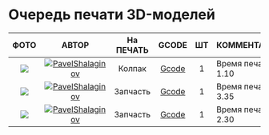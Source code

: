 # Очередь печати 3D-моделей


| ФОТО | АВТОР | На ПЕЧАТЬ | GCODE | ШТ | КОММЕНТАРИЙ |
|:-----:|:-------:|:---------:|:-----:|:---:|:-----------------|
| ![](https://github.com/soda-io/3D-models/blob/master/QUEUE/img/cap.png?raw=10)|[![PavelShalaginov](https://avatars0.githubusercontent.com/u/3833771)](https://github.com/PavelShalaginov)       | Колпак| [Gcode]()| 1| Время печати: 1.10
|   ![](https://github.com/soda-io/3D-models/blob/master/QUEUE/img/1.png?raw=10)    |  [![PavelShalaginov](https://avatars0.githubusercontent.com/u/3833771)](https://github.com/PavelShalaginov)       |  Запчасть         |   [Gcode](https://raw.githubusercontent.com/soda-io/3D-models/master/QUEUE/Gcodes/Corners.gcode?token=3833771__eyJzY29wZSI6IlJhd0Jsb2I6c29kYS1pby8zRC1tb2RlbHMvbWFzdGVyL1FVRVVFL0djb2Rlcy9Db3JuZXJzLmdjb2RlIiwiZXhwaXJlcyI6MTM5NzY2NzUyOH0%3D--1eb6a3b7fe6a10559506edfc73a0966fe9b98857)    | 1   |    Время печати: 3.35              |
|![](https://github.com/soda-io/3D-models/blob/master/QUEUE/img/15.png?raw=10)|  [![PavelShalaginov](https://avatars0.githubusercontent.com/u/3833771)](https://github.com/PavelShalaginov)       |  Запчасть         |   [Gcode](https://raw.githubusercontent.com/soda-io/3D-models/master/QUEUE/Gcodes/Y%20Motor.gcode?token=3833771__eyJzY29wZSI6IlJhd0Jsb2I6c29kYS1pby8zRC1tb2RlbHMvbWFzdGVyL1FVRVVFL0djb2Rlcy9ZIE1vdG9yLmdjb2RlIiwiZXhwaXJlcyI6MTM5NzY2OTAwNH0%3D--43ff33da4370c5e2ce8e39fab5a03669b99eeeae)| 1 | Время печати: 2.30|
